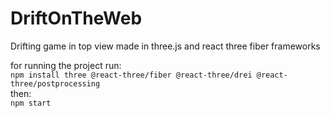 # DriftOnTheWeb
Drifting game in top view made in three.js and react three fiber frameworks

for running the project run: <br>
`npm install three @react-three/fiber @react-three/drei @react-three/postprocessing` <br>
then: <br>
`npm start`
